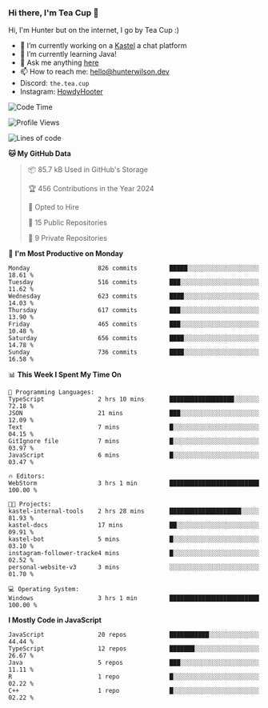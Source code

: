 ### Hi there, I'm Tea Cup 👋 

Hi, I'm Hunter but on the internet, I go by Tea Cup :)

- 🔭 I’m currently working on a [Kastel](https://github.com/KastelApp) a chat platform
- 🌱 I’m currently learning Java!
- 💬 Ask me anything [here](https://github.com/TheTeaCup/TheTeaCup/issues)
- 📫 How to reach me: [hello@hunterwilson.dev](mailto:hello@hunterwilson.dev)
- Discord: `the.tea.cup`
- Instagram: [HowdyHooter](https://instagram.com/HowdyHooter)

<!--START_SECTION:waka-->
![Code Time](http://img.shields.io/badge/Code%20Time-579%20hrs%207%20mins-blue)

![Profile Views](http://img.shields.io/badge/Profile%20Views-2-blue)

![Lines of code](https://img.shields.io/badge/From%20Hello%20World%20I%27ve%20Written-1.5%20million%20lines%20of%20code-blue)

**🐱 My GitHub Data** 

> 📦 85.7 kB Used in GitHub's Storage 
 > 
> 🏆 456 Contributions in the Year 2024
 > 
> 💼 Opted to Hire
 > 
> 📜 15 Public Repositories 
 > 
> 🔑 9 Private Repositories 
 > 
📅 **I'm Most Productive on Monday** 

```text
Monday                   826 commits         █████░░░░░░░░░░░░░░░░░░░░   18.61 % 
Tuesday                  516 commits         ███░░░░░░░░░░░░░░░░░░░░░░   11.62 % 
Wednesday                623 commits         ████░░░░░░░░░░░░░░░░░░░░░   14.03 % 
Thursday                 617 commits         ███░░░░░░░░░░░░░░░░░░░░░░   13.90 % 
Friday                   465 commits         ███░░░░░░░░░░░░░░░░░░░░░░   10.48 % 
Saturday                 656 commits         ████░░░░░░░░░░░░░░░░░░░░░   14.78 % 
Sunday                   736 commits         ████░░░░░░░░░░░░░░░░░░░░░   16.58 % 
```


📊 **This Week I Spent My Time On** 

```text
💬 Programming Languages: 
TypeScript               2 hrs 10 mins       ██████████████████░░░░░░░   72.18 % 
JSON                     21 mins             ███░░░░░░░░░░░░░░░░░░░░░░   12.09 % 
Text                     7 mins              █░░░░░░░░░░░░░░░░░░░░░░░░   04.15 % 
GitIgnore file           7 mins              █░░░░░░░░░░░░░░░░░░░░░░░░   03.97 % 
JavaScript               6 mins              █░░░░░░░░░░░░░░░░░░░░░░░░   03.47 % 

🔥 Editors: 
WebStorm                 3 hrs 1 min         █████████████████████████   100.00 % 

🐱‍💻 Projects: 
kastel-internal-tools    2 hrs 28 mins       ████████████████████░░░░░   81.93 % 
kastel-docs              17 mins             ██░░░░░░░░░░░░░░░░░░░░░░░   09.91 % 
kastel-bot               5 mins              █░░░░░░░░░░░░░░░░░░░░░░░░   03.10 % 
instagram-follower-tracke4 mins              █░░░░░░░░░░░░░░░░░░░░░░░░   02.52 % 
personal-website-v3      3 mins              ░░░░░░░░░░░░░░░░░░░░░░░░░   01.70 % 

💻 Operating System: 
Windows                  3 hrs 1 min         █████████████████████████   100.00 % 
```

**I Mostly Code in JavaScript** 

```text
JavaScript               20 repos            ███████████░░░░░░░░░░░░░░   44.44 % 
TypeScript               12 repos            ███████░░░░░░░░░░░░░░░░░░   26.67 % 
Java                     5 repos             ███░░░░░░░░░░░░░░░░░░░░░░   11.11 % 
R                        1 repo              █░░░░░░░░░░░░░░░░░░░░░░░░   02.22 % 
C++                      1 repo              █░░░░░░░░░░░░░░░░░░░░░░░░   02.22 % 
```




<!--END_SECTION:waka-->
